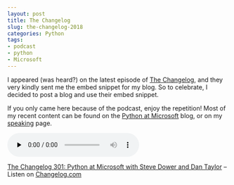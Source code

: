 ```yaml
---
layout: post
title: The Changelog
slug: the-changelog-2018
categories: Python
tags:
- podcast
- python
- Microsoft
---
```


I appeared (was heard?) on the latest episode of [The Changelog](https://changelog.com/), and they very kindly sent me the embed snippet for my blog. So to celebrate, I decided to post a blog and use their embed snippet.

If you only came here because of the podcast, enjoy the repetition! Most of my recent content can be found on the [Python at Microsoft](https://aka.ms/pythonblog) blog, or on my [speaking](/speaking) page.

<audio data-theme="night" data-src="https://changelog.com/podcast/301/embed" src="https://cdn.changelog.com/uploads/podcast/301/the-changelog-301.mp3" preload="none" class="changelog-episode" controls=""></audio>

[The Changelog 301: Python at Microsoft with Steve Dower and Dan Taylor](https://changelog.com/podcast/301) – Listen on [Changelog.com](https://changelog.com/)

<script async="" src="//cdn.changelog.com/embed.js"></script>
